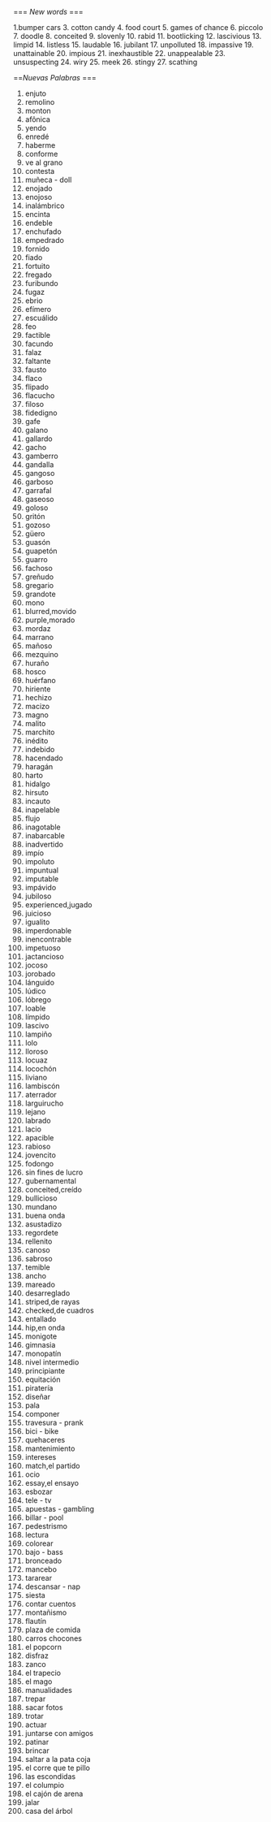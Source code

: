 === *New words* ===

1.bumper cars
3. cotton candy
4. food court
5. games of chance
6. piccolo
7. doodle
8. conceited
9. slovenly
10. rabid
11. bootlicking
12. lascivious
13. limpid
14. listless
15. laudable
16. jubilant
17. unpolluted
18. impassive
19. unattainable
20. impious
21. inexhaustible
22. unappealable
23. unsuspecting
24. wiry
25. meek
26. stingy
27. scathing

==*Nuevas Palabras* ===

1. enjuto
2. remolino
3. monton
4. afônica
5. yendo
6. enredé
7. haberme
8. conforme
9. ve al grano
10. contesta
11. muñeca - doll
12. enojado
13. enojoso
14. inalámbrico
15. encinta
16. endeble
17. enchufado
18. empedrado
19. fornido
20. fiado
21. fortuito
22. fregado
23. furibundo
24. fugaz
25. ebrio
26. efímero
27. escuálido
28. feo
29. factible
30. facundo
31. falaz
32. faltante
33. fausto
34. flaco
35. flipado
36. flacucho
37. filoso
38. fidedigno
39. gafe
40. galano
41. gallardo
42. gacho
43. gamberro
44. gandalla
45. gangoso
46. garboso
47. garrafal
48. gaseoso
49. goloso
50. gritón
51. gozoso
52. güero
53. guasón
54. guapetón
55. guarro
56. fachoso
57. greñudo
58. gregario
59. grandote
60. mono
61. blurred,movido
62. purple,morado
63. mordaz
64. marrano
65. mañoso
66. mezquino
67. huraño
68. hosco
69. huérfano
70. hiriente
71. hechizo
72. macizo
73. magno
74. malito
75. marchito
76. inédito
77. indebido
78. hacendado
79. haragán
80. harto
81. hidalgo
82. hirsuto
83. incauto
84. inapelable
85. flujo
86. inagotable
87. inabarcable
88. inadvertido
89. impío
90. impoluto
91. impuntual
92. imputable
93. impávido
94. jubiloso
95. experienced,jugado
96. juicioso
97. igualito
98. imperdonable
99. inencontrable
100. impetuoso
101. jactancioso
102. jocoso
103. jorobado
104. lánguido
105. lúdico
106. lóbrego
107. loable
108. límpido
109. lascivo
110. lampiño
111. lolo
112. lloroso
113. locuaz
114. locochón
115. liviano
116. lambiscón
117. aterrador
118. larguirucho
119. lejano
120. labrado
121. lacio
122. apacible
123. rabioso
124. jovencito
125. fodongo
126. sin fines de lucro
127. gubernamental
128. conceited,creído
129. bullicioso
130. mundano
131. buena onda
132. asustadizo
133. regordete
134. rellenito
135. canoso
136. sabroso
137. temible
138. ancho
139. mareado
140. desarreglado
141. striped,de rayas
142. checked,de cuadros
143. entallado
144. hip,en onda
145. monigote
146. gimnasia
147. monopatín
148. nivel intermedio
149. principiante
150. equitación
151. piratería
152. diseñar
153. pala
154. componer
155. travesura - prank
156. bici - bike
157. quehaceres
158. mantenimiento
159. intereses
160. match,el partido
161. ocio
162. essay,el ensayo
163. esbozar
164. tele - tv
165. apuestas - gambling
166. billar - pool
167. pedestrismo
168. lectura
169. colorear
170. bajo - bass
171. bronceado
172. mancebo
173. tararear
174. descansar - nap
175. siesta
176. contar cuentos
177. montañismo
178. flautín
179. plaza de comida
180. carros chocones
181. el popcorn
182. disfraz
183. zanco
184. el trapecio
185. el mago
186. manualidades
187. trepar
188. sacar fotos
189. trotar
190. actuar
191. juntarse con amigos
192. patinar
193. brincar
194. saltar a la pata coja
195. el corre que te pillo
196. las escondidas
197. el columpio
198. el cajón de arena
199. jalar
200. casa del árbol

